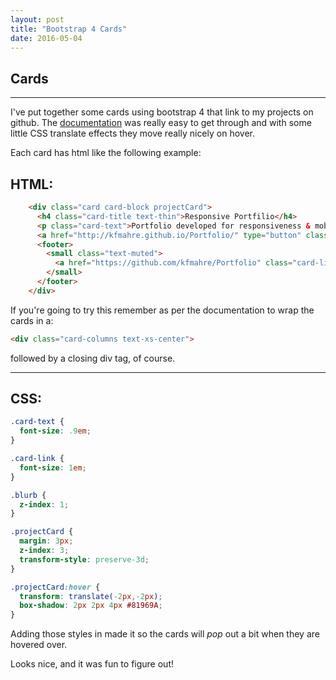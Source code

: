 ```yaml
---
layout: post
title: "Bootstrap 4 Cards"
date: 2016-05-04
---
```


## Cards

---

I've put together some cards using bootstrap 4 that link to my projects on github. The [documentation](http://v4-alpha.getbootstrap.com/components/card/) was really easy to get through and with some little CSS translate effects they move really nicely on hover.

Each card has html like the following example:

## HTML:

``` HTML
    <div class="card card-block projectCard">
      <h4 class="card-title text-thin">Responsive Portfilio</h4>
      <p class="card-text">Portfolio developed for responsiveness & mobile first design.<br>Features a JavaScript parallax background effect & responsive Slick carousel.<br>Technologies used: Bootstrap, CSS3, Slick</p>
      <a href="http://kfmahre.github.io/Portfolio/" type="button" class="card-link btn btn-primary-outline">Live Version</a>
      <footer>
        <small class="text-muted">
          <a href="https://github.com/kfmahre/Portfolio" class="card-link text-thin">https://github.com/kfmahre/Portfolio</a>
        </small>
      </footer>
    </div>
```

If you're going to try this remember as per the documentation to wrap the cards in a:

``` HTML
<div class="card-columns text-xs-center">
```

followed by a closing div tag, of course.

---

## CSS:

``` CSS
.card-text {
  font-size: .9em;
}

.card-link {
  font-size: 1em;
}

.blurb {
  z-index: 1;
}

.projectCard {
  margin: 3px;
  z-index: 3;
  transform-style: preserve-3d;
}

.projectCard:hover {
  transform: translate(-2px,-2px);
  box-shadow: 2px 2px 4px #81969A;
}
```

Adding those styles in made it so the cards will *pop* out a bit when they are hovered over.

Looks nice, and it was fun to figure out!